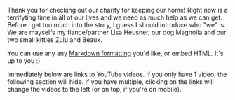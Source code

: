 Thank you for checking out our charity for keeping our home! Right now is a terrifyting time in all of our lives and we need as much help as we can get. Before I get too much into the story, I guess I should introduce who "we" is. We are mayselfs my fiance/partner Lisa Heusner, our dog Magnolia and our two small kitties Zulu and Beaux.

You can use any any [Markdown formatting](https://guides.github.com/features/mastering-markdown/) you'd like, or embed HTML. It's up to you :)

Immediately below are links to YouTube videos. If you only have 1 video, the following section will hide. If you have multiple, clicking on the links will change the videos to the left (or on top, if you're on mobile).

